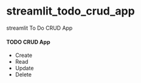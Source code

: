 # streamlit_todo_crud_app
streamlit To Do CRUD App

#### TODO CRUD App
- Create
- Read
- Update
- Delete